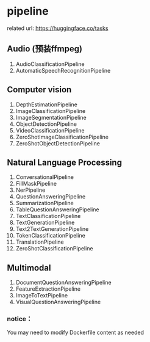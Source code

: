 # pipeline
related url: https://huggingface.co/tasks
## Audio (预装ffmpeg)
1. AudioClassificationPipeline
2. AutomaticSpeechRecognitionPipeline
## Computer vision
1. DepthEstimationPipeline
2. ImageClassificationPipeline
3. ImageSegmentationPipeline
4. ObjectDetectionPipeline
5. VideoClassificationPipeline
6. ZeroShotImageClassificationPipeline
7. ZeroShotObjectDetectionPipeline
## Natural Language Processing
1. ConversationalPipeline
2. FillMaskPipeline
3. NerPipeline
4. QuestionAnsweringPipeline
5. SummarizationPipeline
6. TableQuestionAnsweringPipeline
7. TextClassificationPipeline
8. TextGenerationPipeline
9. Text2TextGenerationPipeline
10. TokenClassificationPipeline
11. TranslationPipeline
12. ZeroShotClassificationPipeline
## Multimodal
1. DocumentQuestionAnsweringPipeline
2. FeatureExtractionPipeline
3. ImageToTextPipeline
4. VisualQuestionAnsweringPipeline

### notice：
You may need to modify Dockerfile content as needed